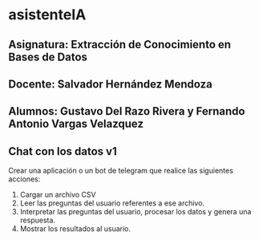 # asistenteIA
## Asignatura: Extracción de Conocimiento en Bases de Datos
## Docente: Salvador Hernández Mendoza
## Alumnos: Gustavo Del Razo Rivera y Fernando Antonio Vargas Velazquez

## Chat con los datos v1

Crear una aplicación o un bot de telegram que realice las siguientes acciones:

1. Cargar un archivo CSV
2. Leer las preguntas del usuario referentes a ese archivo.
3. Interpretar las preguntas del usuario, procesar los datos y genera una respuesta.
4. Mostrar los resultados al usuario.
